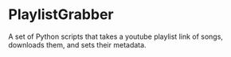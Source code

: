 # PlaylistGrabber
A set of Python scripts that takes a youtube playlist link of songs, downloads them, and sets their metadata.
